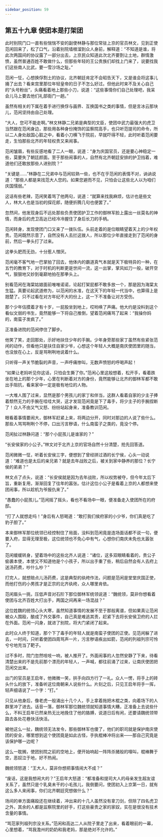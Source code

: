 ```yaml
---
sidebar_position: 59
---
```


## 第五十九章 **使团本是打架团**

此时别院门口一直有些惴惴不安的副使林静与那位常驻上京的官员林文，见到正使范闲回来了，松了口气，沿着别院墙根溜到众人身前，解释道：“不知道是谁，将此次两国间的协议露了一部分出去，上京民众知道此次北齐要割让土地，群情激愤，虽然普通百姓不敢做什么，但那些年轻的王公贵族们却找上门来了，说要找我们这些南人比武，要一雪沙场之耻。”

范闲一怔，心想换俘割土的协议，北齐朝廷肯定不会昭告天下，又是谁会将这事儿捅了出去？看来宫里那位年轻皇帝的日子不怎么好过。但他此时来不及关心自己的“头号粉丝”，头痛看着地上那些小刀，说道：“这些事情你们自己处理吧，我呆会儿马上要去他们礼部衙门一趟。”

虽然有相关的下属在着手进行换俘与画界、互换国书之类的事情，但是言冰云那块儿，范闲坚持由自己处理。

“大人，您可不能走啊。”林文林静二兄弟是典型的文臣，使团中武力最强大的虎卫当然跟在范闲身边，那些用各种身份掩饰的监察院高手，也只听范提司的命令，所以二人身处敌国心脏之中，看着小刀横飞于院前，早就吓得不轻，此时听着范闲要走，生怕那些北齐的年轻权贵又来闹事。

范闲皱眉，有些反感地看了二人一眼，说道：“身为庆国官员，还是要心神稳定一些，莫要失了朝廷颜面。至于那些闹事的人，自然有北齐朝廷安排的护卫挡着，难道他们还敢放那些人进别院？”

“关键是……”林静在二兄弟中与范闲较熟一些，也不在乎范闲的表情不对，讷讷说道：“那些人都是来找范大人您的。如果您避而不见，只怕会让这些北人以为咱们庆国懦弱。”

这话有些老辣，范闲笑着骂了他两句，说道：“就算来找我麻烦，估计也是些文人，林大人也是当初的探花郎，随便折腾几句也便罢了。”

忽然间，他发现身后不远处那些负责使团护卫工作的御林军脸上露出一丝莫名的神情，而身后的虎卫高达已经冷冷握住了身后长刀的手柄。

范闲转身，发现使团门口又来了一拨队伍。头前走着的是位眼睛望着天上的少年权贵。范闲既然示意了，自然没有人去拦这拨人，所以那位少年直接走到了范闲的身前，然后一拳头打了过来。

这拳头肥而无劲，十分惹人憎厌。

范闲毫不客气地一巴掌拍了回去，他体内的霸道真气本就是天下极特异的一种，在五竹的教育下，对于时机的判断更是世间一流，这一出掌，掌风如刀一般，破开空气，狠狠地又妙到毫巅地拍在那拳头上。

别看范闲在海棠姑娘面前唯唯诺诺，论起打架屁都不敢多放一个，那是因为海棠太生猛。真要论起武道修为，以范闲的水准，在这天下的年轻一代当中，也算得上是翘楚了。只不过看在对方年纪不大的份上，这一下不准备让对方受伤。

那个少年估摸着才有十岁，一屁股坐到地上，哎哟唤了声痛。他大约是没料到这个看似文弱的书生，竟然能够一下将自己推倒，望着范闲痛骂了起来：“我操你妈的，南蛮子发疯了。”

正准备进院的范闲停住了脚步。

他笑了笑，走回那处，示好地扶住少年的手腕。少年身旁那些家丁虽然有些紧张范闲的动作，但看他只是扶住自家少爷，心想这个年轻人大概是南庆使团里的随当，也没放在心上，反是骂咧咧地说着什么。

只听得一声关节脆裂的声音，一声呼痛惨叫，无数声愤怒的呼喝声起！

“如果让老妈听见你这话，只怕会生撕了你。”范闲心里这般想着，松开手，看着跌坐在地上的那个少年，心里在判断着对方的身份，竟然能够让北齐的御林军都不敢出手阻抗，看来家中一定是极有地位的人物。

一大堆人围了过来，显然是那个男孩儿的家丁和伴当，这群人看着自家的少主子捧着颓然无力的手腕在哇哇大哭，这才发现范闲竟是下了毒手，将少主子的手腕捏断了！众人不由又气又怒、纷纷站起身来，准备教训范闲。

眼看着事情要闹大，御林军赶紧上来，将两边分开，同时对那边的人说了些什么。那些人骂骂咧咧个不停，口出污言秽语，什么南蛮子之类的，竟没个停。

范闲扯过林静问道：“那个小屁孩儿是谁家的？”

“长安侯家的小公子。”林文对于北齐上京的官场自然十分清楚，抢先回答道。

范闲微微一怔，听着长安侯三字，便想到了曾经拼过酒的长宁侯，心头一动说道：“难道也是太后的亲兄弟？就是去年战败之后，被关到家中静养的那位？长宁侯的弟弟？”

林文点了点头，说道：“长安侯就是因为去年战败，所以权势被夺，但今年太后下旨，重新复用，渐渐回复了往年的嚣张。估计这位小公子是看着上京的人都想来使团闹事，所以趁机为爷报仇来了。”

“愚蠢的小屁孩儿。”范闲摇了摇头，看也不看场中一眼，便准备走入使团所在的府邸。

“打了人就想走吗！”身后有人怒喝道：“敢打我们侯府家的小少爷，你们真是吃了豹子胆了。”

本来御林军那位统领已经控制住了局面，没料到范闲竟是连场面话都不说一句，便要入府，显得无理至极，这位统领也不免心中有气，心想你们南庆未免也太嚣张了。

范闲缓缓转身，望着场中的这些北齐人说道：“诸位，这多双眼睛看着的，贵公子偷袭本使，本使又不知道他是个小孩子，所以出手重了些，稍后自然会有人去府上送汤药费，吵什么吵？”

打完人，就想赔点儿汤药费，这是典型的纨绔作法，问题是范闲是堂堂庆国正使，而他打伤的小男孩才是正宗的北齐纨绔，众人哪里肯依。

范闲眉头一挑，压低声音对石阶下那位御林军统领说道：“魏统领，莫非你想看着使团与北齐百姓大打出手，两国之间再来一场混战？”

这位姓魏的统领心头大寒，虽然知道事情的发展不至于那般离谱，但如果真让范闲被众人围殴，酿成了外交事件，自己真是难逃其责，赶紧下去将长安侯卫府的人拦在外面。范闲一闪身，就进了别院，将大门紧闭了起来。

此时众人终于知道，那个下了毒手的年轻人就是南蛮子使团的正使。见范闲躲了进去，一时间，只听着使团四周骂声一片，污言秽语疾出如箭，范闲的列祖列宗可怜兮兮地充当了靶子。

过不多时，院门忽然吱吱一响，被人推开了。外面闹事的人忽然安静了下来，待看清楚出来的不是先前那个漂亮的年轻人，一声喊，都往前涌了过来，让南庆使团把范闲交出来。

出门的官员是王启年，他微微一笑，拱手向四方行了一礼。众人一愣，将手上的砖头什么的放下，准备听这位南朝来人说些什么。片刻之后，只见王启年将手一挥，轻声细语说了一个字：“打。”

只见从他身后，像老虎一般涌出十几个人，手上拿着拖把木棍之类，向着场下的人群里冲了进去。话音一落，御林军那位魏统领就知道事情大糟，正准备上去说些什么，不料王启年已然亲热无比地挽住了他的胳膊，说道日后有闲，还要请魏统领带路去各处花巷快活快活。

被他这么一扯，魏统领无法发令，那些御林军也傻了，他们的职司就是保护南庆使团的安全，哪里想到这个使团竟是如此古怪，手执棍棒冲将出来——那自己究竟是该保护哪一边呢？

这么一耽搁，使团别院之前的空地上，便开始响起一阵阵杀猪般的嚎叫，棍棒舞于空，恶奴泣于地，好不热闹。

魏统领怒道：“王大人，莫非你想把事情闹大不成？”

“废话，这是我想闹大的？”王启年大怒道：“都准备和提司大人的母亲发生超友谊关系了，虽然只是个乳臭未干的小毛孩儿，我倒要问，使团初入上京第一日，就有这么多人来闹事，你们北齐朝廷究想做什么？”

场间的单方面痛殴还在继续着，冲出来的十几人虽然没有拿刀剑，但除了四名虎卫之外，其余的人都是监察院里的好手，打这些豪贵之家的家奴，实在是很没有技术含量的事情。

“骂范家列祖列宗没关系。”范闲和高达二人从院子里走了出来，看着眼前的一幕，心里想着，“骂我澹州的奶奶和我老妈，那是绝对不允许的。”

